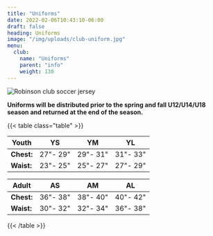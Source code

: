 ```yaml
---
title: "Uniforms"
date: 2022-02-06T10:43:10-06:00
draft: false
heading: Uniforms
image: "/img/uploads/club-uniform.jpg"
menu:
  club:
    name: "Uniforms"
    parent: "info"
    weight: 130
---
```

![Robinson club soccer jersey](/img/uploads/club-uniform.jpg)

**Uniforms will be distributed prior to the spring and fall U12/U14/U18 season and returned at the end of the season.**

{{< table class="table" >}}

| Youth      | YS       | YM       | YL       |
| ---------- | -------- | -------- | -------- |
| **Chest:** | 27"- 29" | 29"- 31" | 31"- 33" |
| **Waist:** | 23"- 25" | 25"- 27" | 27"- 29" |

| Adult      | AS       | AM       | AL       |
| ---------- | -------- | -------- | -------- |
| **Chest:** | 36"- 38" | 38"- 40" | 40"- 42" |
| **Waist:** | 30"- 32" | 32"- 34" | 36"- 38" |

{{< /table >}}